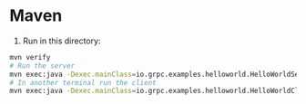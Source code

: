 # Maven

1. Run in this directory:
```bash
mvn verify
# Run the server
mvn exec:java -Dexec.mainClass=io.grpc.examples.helloworld.HelloWorldServer
# In another terminal run the client
mvn exec:java -Dexec.mainClass=io.grpc.examples.helloworld.HelloWorldClient
```